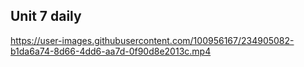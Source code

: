 ## Unit 7 daily


https://user-images.githubusercontent.com/100956167/234905082-b1da6a74-8d66-4dd6-aa7d-0f90d8e2013c.mp4

